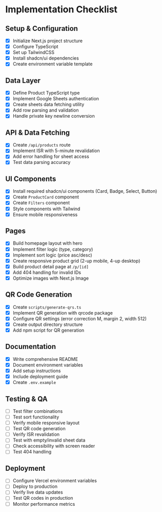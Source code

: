 # Implementation Checklist

## Setup & Configuration
- [x] Initialize Next.js project structure
- [x] Configure TypeScript
- [x] Set up TailwindCSS
- [x] Install shadcn/ui dependencies
- [x] Create environment variable template

## Data Layer
- [x] Define Product TypeScript type
- [x] Implement Google Sheets authentication
- [x] Create sheets data fetching utility
- [x] Add row parsing and validation
- [x] Handle private key newline conversion

## API & Data Fetching
- [x] Create `/api/products` route
- [x] Implement ISR with 5-minute revalidation
- [x] Add error handling for sheet access
- [x] Test data parsing accuracy

## UI Components
- [x] Install required shadcn/ui components (Card, Badge, Select, Button)
- [x] Create `ProductCard` component
- [x] Create `Filters` component
- [x] Style components with Tailwind
- [x] Ensure mobile responsiveness

## Pages
- [x] Build homepage layout with hero
- [x] Implement filter logic (type, category)
- [x] Implement sort logic (price asc/desc)
- [x] Create responsive product grid (2-up mobile, 4-up desktop)
- [x] Build product detail page at `/p/[id]`
- [x] Add 404 handling for invalid IDs
- [x] Optimize images with Next.js Image

## QR Code Generation
- [x] Create `scripts/generate-qrs.ts`
- [x] Implement QR generation with qrcode package
- [x] Configure QR settings (error correction M, margin 2, width 512)
- [x] Create output directory structure
- [x] Add npm script for QR generation

## Documentation
- [x] Write comprehensive README
- [x] Document environment variables
- [x] Add setup instructions
- [x] Include deployment guide
- [x] Create `.env.example`

## Testing & QA
- [ ] Test filter combinations
- [ ] Test sort functionality
- [ ] Verify mobile responsive layout
- [ ] Test QR code generation
- [ ] Verify ISR revalidation
- [ ] Test with empty/invalid sheet data
- [ ] Check accessibility with screen reader
- [ ] Test 404 handling

## Deployment
- [ ] Configure Vercel environment variables
- [ ] Deploy to production
- [ ] Verify live data updates
- [ ] Test QR codes in production
- [ ] Monitor performance metrics
